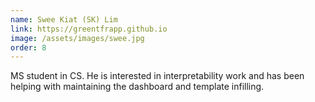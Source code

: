 ```yaml
---
name: Swee Kiat (SK) Lim
link: https://greentfrapp.github.io
image: /assets/images/swee.jpg
order: 8
---
```

MS student in CS. He is interested in interpretability work and has been helping with maintaining the dashboard and template infilling.
